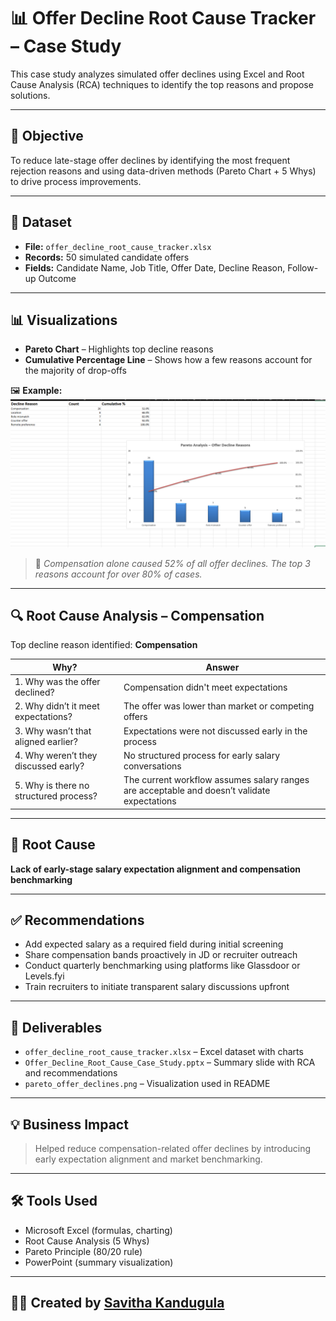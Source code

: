 # 📊 Offer Decline Root Cause Tracker – Case Study

This case study analyzes simulated offer declines using Excel and Root Cause Analysis (RCA) techniques to identify the top reasons and propose solutions.

---

## 🎯 Objective

To reduce late-stage offer declines by identifying the most frequent rejection reasons and using data-driven methods (Pareto Chart + 5 Whys) to drive process improvements.

---

## 📁 Dataset

- **File:** `offer_decline_root_cause_tracker.xlsx`
- **Records:** 50 simulated candidate offers
- **Fields:** Candidate Name, Job Title, Offer Date, Decline Reason, Follow-up Outcome

---

## 📊 Visualizations

- **Pareto Chart** – Highlights top decline reasons
- **Cumulative Percentage Line** – Shows how a few reasons account for the majority of drop-offs

🖼️ **Example:**
![Pareto Chart – Offer Decline Reasons](./pareto_offer_declines.png)

> 📌 *Compensation alone caused 52% of all offer declines. The top 3 reasons account for over 80% of cases.*

---

## 🔍 Root Cause Analysis – Compensation

Top decline reason identified: **Compensation**

| Why? | Answer |
|------|--------|
| 1. Why was the offer declined? | Compensation didn't meet expectations |
| 2. Why didn’t it meet expectations? | The offer was lower than market or competing offers |
| 3. Why wasn’t that aligned earlier? | Expectations were not discussed early in the process |
| 4. Why weren’t they discussed early? | No structured process for early salary conversations |
| 5. Why is there no structured process? | The current workflow assumes salary ranges are acceptable and doesn’t validate expectations |

---

## 🧠 Root Cause

**Lack of early-stage salary expectation alignment and compensation benchmarking**

---

## ✅ Recommendations

- Add expected salary as a required field during initial screening  
- Share compensation bands proactively in JD or recruiter outreach  
- Conduct quarterly benchmarking using platforms like Glassdoor or Levels.fyi  
- Train recruiters to initiate transparent salary discussions upfront

---

## 📂 Deliverables

- `offer_decline_root_cause_tracker.xlsx` – Excel dataset with charts  
- `Offer_Decline_Root_Cause_Case_Study.pptx` – Summary slide with RCA and recommendations  
- `pareto_offer_declines.png` – Visualization used in README  

---

## 💡 Business Impact

> Helped reduce compensation-related offer declines by introducing early expectation alignment and market benchmarking.

---

## 🛠 Tools Used

- Microsoft Excel (formulas, charting)
- Root Cause Analysis (5 Whys)
- Pareto Principle (80/20 rule)
- PowerPoint (summary visualization)

---

## 👩‍💻 Created by [Savitha Kandugula](https://github.com/savithakandugula)


